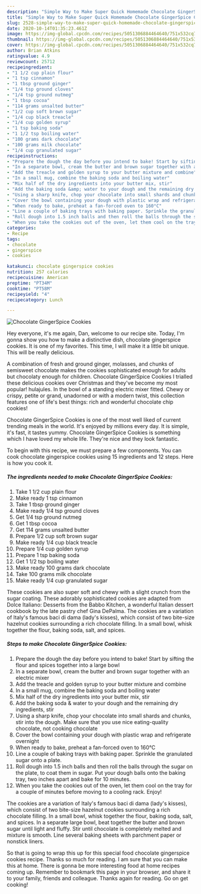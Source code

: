 ```yaml
---
description: "Simple Way to Make Super Quick Homemade Chocolate GingerSpice Cookies"
title: "Simple Way to Make Super Quick Homemade Chocolate GingerSpice Cookies"
slug: 2528-simple-way-to-make-super-quick-homemade-chocolate-gingerspice-cookies
date: 2020-10-14T01:35:23.461Z
image: https://img-global.cpcdn.com/recipes/5051306884464640/751x532cq70/chocolate-gingerspice-cookies-recipe-main-photo.jpg
thumbnail: https://img-global.cpcdn.com/recipes/5051306884464640/751x532cq70/chocolate-gingerspice-cookies-recipe-main-photo.jpg
cover: https://img-global.cpcdn.com/recipes/5051306884464640/751x532cq70/chocolate-gingerspice-cookies-recipe-main-photo.jpg
author: Brian Atkins
ratingvalue: 4.9
reviewcount: 25712
recipeingredient:
- "1 1/2 cup plain flour"
- "1 tsp cinnamon"
- "1 tbsp ground ginger"
- "1/4 tsp ground cloves"
- "1/4 tsp ground nutmeg"
- "1 tbsp cocoa"
- "114 grams unsalted butter"
- "1/2 cup soft brown sugar"
- "1/4 cup black treacle"
- "1/4 cup golden syrup"
- "1 tsp baking soda"
- "1 1/2 tsp boiling water"
- "100 grams dark chocolate"
- "100 grams milk chocolate"
- "1/4 cup granulated sugar"
recipeinstructions:
- "Prepare the dough the day before you intend to bake! Start by sifting the flour and spices together into a large bowl"
- "In a separate bowl, cream the butter and brown sugar together with an electric mixer"
- "Add the treacle and golden syrup to your butter mixture and combine"
- "In a small mug, combine the baking soda and boiling water"
- "Mix half of the dry ingredients into your butter mix, stir"
- "Add the baking soda &amp; water to your dough and the remaining dry ingredients, stir"
- "Using a sharp knife, chop your chocolate into small shards and chunks, stir into the dough. Make sure that you use nice eating-quality chocolate, not cooking chocolate"
- "Cover the bowl containing your dough with plastic wrap and refrigerate overnight"
- "When ready to bake, preheat a fan-forced oven to 160°C"
- "Line a couple of baking trays with baking paper. Sprinkle the granulated sugar onto a plate."
- "Roll dough into 1.5 inch balls and then roll the balls through the sugar on the plate, to coat them in sugar. Put your dough balls onto the baking tray, two inches apart and bake for 10 minutes."
- "When you take the cookies out of the oven, let them cool on the tray for a couple of minutes before moving to a cooling rack. Enjoy!"
categories:
- Recipe
tags:
- chocolate
- gingerspice
- cookies

katakunci: chocolate gingerspice cookies 
nutrition: 257 calories
recipecuisine: American
preptime: "PT34M"
cooktime: "PT58M"
recipeyield: "4"
recipecategory: Lunch

---
```



![Chocolate GingerSpice Cookies](https://img-global.cpcdn.com/recipes/5051306884464640/751x532cq70/chocolate-gingerspice-cookies-recipe-main-photo.jpg)

Hey everyone, it's me again, Dan, welcome to our recipe site. Today, I'm gonna show you how to make a distinctive dish, chocolate gingerspice cookies. It is one of my favorites. This time, I will make it a little bit unique. This will be really delicious.

A combination of fresh and ground ginger, molasses, and chunks of semisweet chocolate makes the cookies sophisticated enough for adults but chocolaty enough for children. Chocolate GingerSpice Cookies I trialled these delicious cookies over Christmas and they&#39;ve become my most popular! hulajules. In the bowl of a standing electric mixer fitted. Chewy or crispy, petite or grand, unadorned or with a modern twist, this collection features one of life&#39;s best things: rich and wonderful chocolate chip cookies!

Chocolate GingerSpice Cookies is one of the most well liked of current trending meals in the world. It's enjoyed by millions every day. It is simple, it's fast, it tastes yummy. Chocolate GingerSpice Cookies is something which I have loved my whole life. They're nice and they look fantastic.


To begin with this recipe, we must prepare a few components. You can cook chocolate gingerspice cookies using 15 ingredients and 12 steps. Here is how you cook it.

<!--inarticleads1-->

##### The ingredients needed to make Chocolate GingerSpice Cookies:

1. Take 1 1/2 cup plain flour
1. Make ready 1 tsp cinnamon
1. Take 1 tbsp ground ginger
1. Make ready 1/4 tsp ground cloves
1. Get 1/4 tsp ground nutmeg
1. Get 1 tbsp cocoa
1. Get 114 grams unsalted butter
1. Prepare 1/2 cup soft brown sugar
1. Make ready 1/4 cup black treacle
1. Prepare 1/4 cup golden syrup
1. Prepare 1 tsp baking soda
1. Get 1 1/2 tsp boiling water
1. Make ready 100 grams dark chocolate
1. Take 100 grams milk chocolate
1. Make ready 1/4 cup granulated sugar


These cookies are also super soft and chewy with a slight crunch from the sugar coating. These adorably sophisticated cookies are adapted from Dolce Italiano: Desserts from the Babbo Kitchen, a wonderful Italian dessert cookbook by the late pastry chef Gina DePalma. The cookies are a variation of Italy&#39;s famous baci di dama (lady&#39;s kisses), which consist of two bite-size hazelnut cookies surrounding a rich chocolate filling. In a small bowl, whisk together the flour, baking soda, salt, and spices. 

<!--inarticleads2-->

##### Steps to make Chocolate GingerSpice Cookies:

1. Prepare the dough the day before you intend to bake! Start by sifting the flour and spices together into a large bowl
1. In a separate bowl, cream the butter and brown sugar together with an electric mixer
1. Add the treacle and golden syrup to your butter mixture and combine
1. In a small mug, combine the baking soda and boiling water
1. Mix half of the dry ingredients into your butter mix, stir
1. Add the baking soda &amp; water to your dough and the remaining dry ingredients, stir
1. Using a sharp knife, chop your chocolate into small shards and chunks, stir into the dough. Make sure that you use nice eating-quality chocolate, not cooking chocolate
1. Cover the bowl containing your dough with plastic wrap and refrigerate overnight
1. When ready to bake, preheat a fan-forced oven to 160°C
1. Line a couple of baking trays with baking paper. Sprinkle the granulated sugar onto a plate.
1. Roll dough into 1.5 inch balls and then roll the balls through the sugar on the plate, to coat them in sugar. Put your dough balls onto the baking tray, two inches apart and bake for 10 minutes.
1. When you take the cookies out of the oven, let them cool on the tray for a couple of minutes before moving to a cooling rack. Enjoy!


The cookies are a variation of Italy&#39;s famous baci di dama (lady&#39;s kisses), which consist of two bite-size hazelnut cookies surrounding a rich chocolate filling. In a small bowl, whisk together the flour, baking soda, salt, and spices. In a separate large bowl, beat together the butter and brown sugar until light and fluffy. Stir until chocolate is completely melted and mixture is smooth. Line several baking sheets with parchment paper or nonstick liners. 

So that is going to wrap this up for this special food chocolate gingerspice cookies recipe. Thanks so much for reading. I am sure that you can make this at home. There is gonna be more interesting food at home recipes coming up. Remember to bookmark this page in your browser, and share it to your family, friends and colleague. Thanks again for reading. Go on get cooking!
